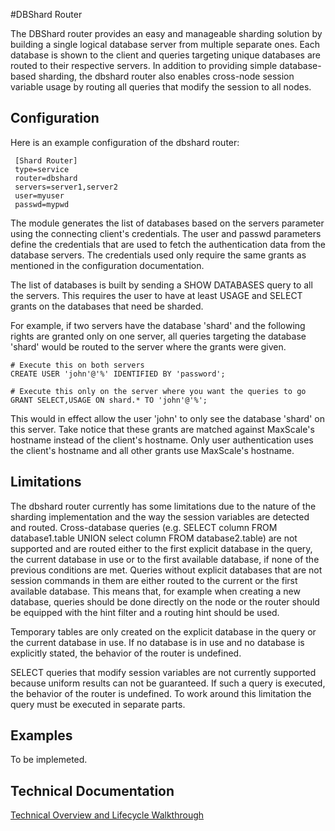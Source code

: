 #DBShard Router

The DBShard router provides an easy and manageable sharding solution by building a single logical database server from multiple separate ones. Each database is shown to the client and queries targeting unique databases are routed to their respective servers. In addition to providing simple database-based sharding, the dbshard router also enables cross-node session variable usage by routing all queries that modify the session to all nodes.

## Configuration

Here is an example configuration of the dbshard router:

     [Shard Router]
     type=service
     router=dbshard
     servers=server1,server2
     user=myuser
     passwd=mypwd

The module generates the list of databases based on the servers parameter using the connecting client's credentials. The user and passwd parameters define the credentials that are used to fetch the authentication data from the database servers. The credentials used only require the same grants as mentioned in the configuration documentation.

The list of databases is built by sending a SHOW DATABASES query to all the servers. This requires the user to have at least USAGE and SELECT grants on the databases that need be sharded.

For example, if two servers have the database 'shard' and the following rights are granted only on one server, all queries targeting the database 'shard' would be routed to the server where the grants were given.

    # Execute this on both servers
    CREATE USER 'john'@'%' IDENTIFIED BY 'password';

    # Execute this only on the server where you want the queries to go
    GRANT SELECT,USAGE ON shard.* TO 'john'@'%';

This would in effect allow the user 'john' to only see the database 'shard' on this server. Take notice that these grants are matched against MaxScale's hostname instead of the client's hostname. Only user authentication uses the client's hostname and all other grants use MaxScale's hostname.

## Limitations

The dbshard router currently has some limitations due to the nature of the sharding implementation and the way the session variables are detected and routed. Cross-database queries (e.g. SELECT column FROM database1.table UNION select column FROM database2.table) are not supported and are routed either to the first explicit database in the query, the current database in use or to the first available database, if none of the previous conditions are met. Queries without explicit databases that are not session commands in them are either routed to the current or the first available database. This means that, for example when creating a new database, queries should be done directly on the node or the router should be equipped with the hint filter and a routing hint should be used.

Temporary tables are only created on the explicit database in the query or the current database in use. If no database is in use and no database is explicitly stated, the behavior of the router is undefined.

SELECT queries that modify session variables are not currently supported because uniform results can not be guaranteed. If such a query is executed, the behavior of the router is undefined. To work around this limitation the query must be executed in separate parts.

## Examples

To be implemeted.

## Technical Documentation

[Technical Overview and Lifecycle Walkthrough](DBShard-technical.md)
